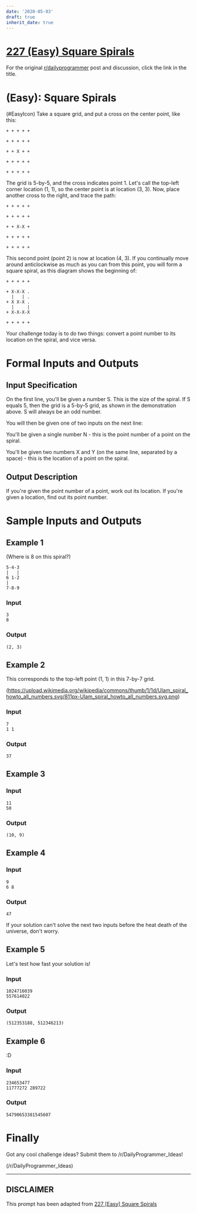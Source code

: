 ```yaml
---
date: '2020-05-03'
draft: true
inherit_date: true
---
```


# [227 (Easy) Square Spirals](https://www.reddit.com/r/dailyprogrammer/comments/3ggli3/20150810_challenge_227_easy_square_spirals/)

For the original [r/dailyprogrammer](https://www.reddit.com/r/dailyprogrammer/) post and discussion, click the link in the title.

#  (Easy): Square Spirals
(#EasyIcon)
Take a square grid, and put a cross on the center point, like this:


```
+ + + + +

+ + + + +

+ + X + +

+ + + + +

+ + + + +
```
The grid is 5-by-5, and the cross indicates point 1. Let's call the top-left corner location (1, 1), so the center point is at location (3, 3). Now, place another cross to the right, and trace the path:


```
+ + + + +

+ + + + +

+ + X-X +

+ + + + +

+ + + + +
```
This second point (point 2) is now at location (4, 3). If you continually move around anticlockwise as much as you can from this point, you will form a square spiral, as this diagram shows the beginning of:


```
+ + + + +

+ X-X-X .
  |   | .
+ X X-X .
  |     |
+ X-X-X-X

+ + + + +
```
Your challenge today is to do two things: convert a point number to its location on the spiral, and vice versa.

# Formal Inputs and Outputs
## Input Specification
On the first line, you'll be given a number S. This is the size of the spiral. If S equals 5, then the grid is a 5-by-5 grid, as shown in the demonstration above. S will always be an odd number.

You will then be given one of two inputs on the next line:

You'll be given a single number N - this is the point number of a point on the spiral.

You'll be given two numbers X and Y (on the same line, separated by a space) - this is the location of a point on the spiral.

## Output Description
If you're given the point number of a point, work out its location. If you're given a location, find out its point number.

# Sample Inputs and Outputs
## Example 1
(Where is 8 on this spiral?)


```
5-4-3
|   |
6 1-2
|    
7-8-9
```
### Input

```
3
8
```
### Output

```
(2, 3)
```
## Example 2
This corresponds to the top-left point (1, 1) in this 7-by-7 grid.

(https://upload.wikimedia.org/wikipedia/commons/thumb/1/1d/Ulam_spiral_howto_all_numbers.svg/811px-Ulam_spiral_howto_all_numbers.svg.png)
### Input

```
7
1 1
```
### Output

```
37
```
## Example 3
### Input

```
11
50
```
### Output

```
(10, 9)
```
## Example 4
### Input

```
9
6 8
```
### Output

```
47
```
If your solution can't solve the next two inputs before the heat death of the universe, don't worry.

## Example 5
Let's test how fast your solution is!

### Input

```
1024716039
557614022
```
### Output

```
(512353188, 512346213)
```
## Example 6
:D

### Input

```
234653477
11777272 289722
```
### Output

```
54790653381545607
```
# Finally
Got any cool challenge ideas? Submit them to /r/DailyProgrammer_Ideas!

(/r/DailyProgrammer_Ideas)

----
## **DISCLAIMER**
This prompt has been adapted from [227 [Easy] Square Spirals](https://www.reddit.com/r/dailyprogrammer/comments/3ggli3/20150810_challenge_227_easy_square_spirals/
)
